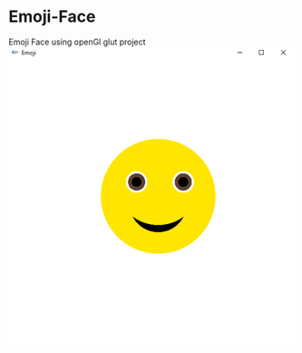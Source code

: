 # Emoji-Face
Emoji Face using openGl glut project
![Emoji](https://github.com/TaneemKazi/Emoji-Face/blob/main/Screenshot/Emojifaece.PNG)
